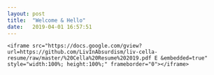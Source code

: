 ```yaml
---
layout: post
title:  "Welcome & Hello"
date:   2019-04-01 16:57:51
---
```

    <iframe src="https://docs.google.com/gview?url=https://github.com/LivInAbsurdism/liv-cella-resume/raw/master/%20Cella%20Resume%202019.pdf E &embedded=true" style="width:100%; height:100%;" frameborder="0"></iframe>

